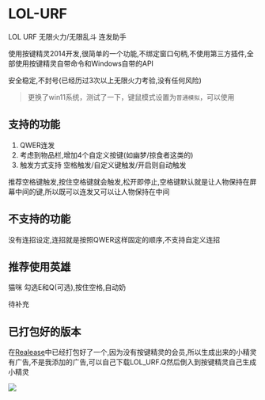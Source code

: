 # LOL-URF
LOL URF 无限火力/无限乱斗 连发助手

使用按键精灵2014开发,很简单的一个功能,不绑定窗口句柄,不使用第三方插件,全部使用按键精灵自带命令和Windows自带的API

安全稳定,不封号(已经历过3次以上无限火力考验,没有任何风险)

> 更换了win11系统，测试了一下，键鼠模式设置为`普通模拟`，可以使用

## 支持的功能

1. QWER连发
2. 考虑到物品栏,增加4个自定义按键(如幽梦/掠食者这类的)
3. 触发方式支持 空格触发/自定义键触发/开启则自动触发

推荐空格键触发,按住空格键就会触发,松开即停止,空格键默认就是让人物保持在屏幕中间的键,所以既可以连发又可以让人物保持在中间

## 不支持的功能

没有连招设定,连招就是按照QWER这样固定的顺序,不支持自定义连招

## 推荐使用英雄

猫咪  勾选E和Q(可选),按住空格,自动奶

待补充

## 已打包好的版本

在[Realease](https://github.com/buyucoder/LOL-URF/releases)中已经打包好了一个,因为没有按键精灵的会员,所以生成出来的小精灵有广告,不是我添加的广告,可以自己下载LOL_URF.Q然后倒入到按键精灵自己生成小精灵

![](https://user-images.githubusercontent.com/11970360/101374927-be873700-38e9-11eb-828b-34231e555d44.png)
